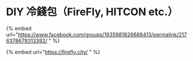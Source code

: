 # DIY 冷錢包（FireFly, HITCON etc.）

{% embed url="https://www.facebook.com/groups/1935981826686413/permalink/2176378679313392/ " %}

{% embed url="https://firefly.city/ " %}





